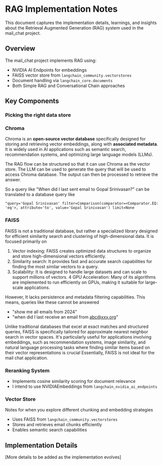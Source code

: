 # RAG Implementation Notes

This document captures the implementation details, learnings, and insights about the Retrieval Augmented Generation (RAG) system used in the mail_chat project.

## Overview

The mail_chat project implements RAG using:
- NVIDIA AI Endpoints for embeddings
- FAISS vector store from `langchain_community.vectorstores`
- Document handling via `langchain_core.documents`
- Both Simple RAG and Conversational Chain approaches

## Key Components

### Picking the right data store

### Chroma
Chroma is an **open-source vector database** specifically designed for storing and retrieving vector embeddings, along with **associated metadata**. It is widely used in AI applications such as semantic search, recommendation systems, and optimizing large language models (LLMs).

The RAG flow can be structured so that it can use Chroma as the vector store. The LLM can be used to generate the query that will be used to access Chroma database. The output can then be processed to retrieve the answer.

So a query like "When did I last sent email to Gopal Srinivasan?" can be translated to a database query like 
```
"query='Gopal Srinivasan' filter=Comparison(comparator=<Comparator.EQ: 'eq'>, attribute='to', value='Gopal Srinivasan') limit=None
```



### FAISS
FAISS is not a traditional database, but rather a specialized library designed for efficient similarity search and clustering of high-dimensional data. It is focused primarily on 

1. Vector indexing: FAISS creates optimized data structures to organize and store high-dimensional vectors efficiently.
2. Similarity search: It provides fast and accurate search capabilities for finding the most similar vectors to a query.
3. Scalability: It is designed to handle large datasets and can scale to support millions of vectors.
4 GPU Acceleration: Many of its algorithms are implemented to run efficiently on GPUs, making it suitable for large-scale applications.

However, It lacks persistence and metadata filtering capabilities.
This means, queries like these cannot be answered
- "show me all emails from 2024"
- "when did I last receive an email from abc@xxy.org"

Unlike traditional databases that excel at exact matches and structured queries, FAISS is specifically tailored for approximate nearest neighbor search in vector spaces. It's particularly useful for applications involving embeddings, such as recommendation systems, image similarity, and natural language processing tasks where finding similar items based on their vector representations is crucial
Essentially, FAISS is not ideal for the mail chat application.

### Reranking System
- Implements cosine similarity scoring for document relevance
- I intend to use NVIDIAEmbeddings from `langchain_nvidia_ai_endpoints`

### Vector Store
Notes for when you explore different chunking and embedding strategies

- Uses FAISS from `langchain_community.vectorstores`
- Stores and retrieves email chunks efficiently
- Enables semantic search capabilities

## Implementation Details

[More details to be added as the implementation evolves]
